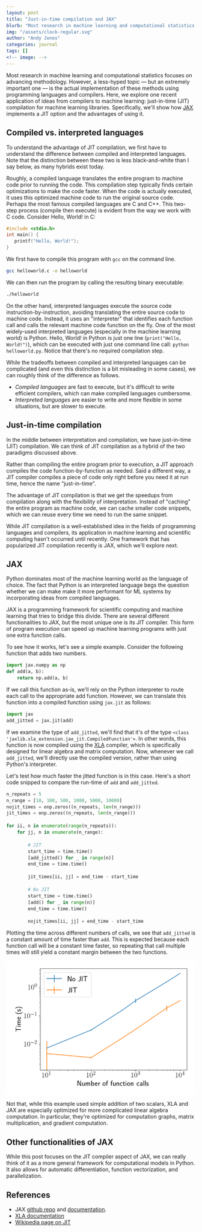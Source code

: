 ```yaml
---
layout: post
title: "Just-in-time compilation and JAX"
blurb: "Most research in machine learning and computational statistics focuses on advancing methodology. However, a less-hyped topic — but an extremely important one — is the actual implementation of these methods using programming languages and compilers."
img: "/assets/clock-regular.svg"
author: "Andy Jones"
categories: journal
tags: []
<!-- image: -->
---
```


Most research in machine learning and computational statistics focuses on advancing methodology. However, a less-hyped topic — but an extremely important one — is the actual implementation of these methods using programming languages and compilers. Here, we explore one recent application of ideas from compilers to machine learning: just-in-time (JIT) compilation for machine learning libraries. Specifically, we'll show how [JAX](https://github.com/google/jax) implements a JIT option and the advantages of using it.

## Compiled vs. interpreted languages

To understand the advantage of JIT compilation, we first have to understand the difference between compiled and interpreted languages. Note that the distinction between these two is less black-and-white than I say below, as many hybrids exist today.

Roughly, a compiled language translates the entire program to machine code prior to running the code. This compilation step typically finds certain optimizations to make the code faster. When the code is actually executed, it uses this optimized machine code to run the original source code. Perhaps the most famous compiled languages are C and C++. This two-step process (compile then execute) is evident from the way we work with C code. Consider Hello, World! in C:

```c
#include <stdio.h>
int main() {
   printf("Hello, World!");
}
```

We first have to compile this program with `gcc` on the command line.

```bash
gcc helloworld.c -o helloworld
```

We can then run the program by calling the resulting binary executable:

```bash
./helloworld
```

On the other hand, interpreted languages execute the source code instruction-by-instruction, avoiding translating the entire source code to machine code. Instead, it uses an "interpreter" that identifies each function call and calls the relevant machine code function on the fly. One of the most widely-used interpreted languages (especially in the machine learning world) is Python. Hello, World! in Python is just one line (`print("Hello, World!")`), which can be executed with just one command line call: `python helloworld.py`. Notice that there's no required compilation step.

While the tradeoffs between compiled and interpreted languages can be complicated (and even this distinction is a bit misleading in some cases), we can roughly think of the difference as follows.

- *Compiled languages* are fast to execute, but it's difficult to write efficient compilers, which can make compiled languages cumbersome.
- *Interpreted languages* are easier to write and more flexible in some situations, but are slower to execute.

## Just-in-time compilation

In the middle between interpretation and compilation, we have just-in-time (JIT) compilation. We can think of JIT compilation as a hybrid of the two paradigms discussed above. 

Rather than compiling the entire program prior to execution, a JIT approach compiles the code function-by-function as needed. Said a different way, a JIT compiler compiles a piece of code only right before you need it at run time, hence the name "just-in-time".

The advantage of JIT compilation is that we get the speedups from compilation along with the flexibility of interpretation. Instead of "caching" the entire program as machine code, we can cache smaller code snippets, which we can reuse every time we need to run the same snippet.

While JIT compilation is a well-established idea in the fields of programming languages and compilers, its application in machine learning and scientific computing hasn't occurred until recently. One framework that has popularized JIT compilation recently is JAX, which we'll explore next.

## JAX

Python dominates most of the machine learning world as the language of choice. The fact that Python is an interpreted language begs the question whether we can make make it more performant for ML systems by incorporating ideas from compiled languages.

JAX is a programming framework for scientific computing and machine learning that tries to bridge this divide. There are several different functionalities to JAX, but the most unique one is its JIT compiler. This form of program execution can speed up machine learning programs with just one extra function calls.

To see how it works, let's see a simple example. Consider the following function that adds two numbers.

```python
import jax.numpy as np
def add(a, b):
	return np.add(a, b)
```

If we call this function as-is, we'll rely on the Python interpreter to route each call to the appropriate add function. However, we can translate this function into a compiled function using `jax.jit` as follows:

```python
import jax
add_jitted = jax.jit(add)
```

If we examine the type of `add_jitted`, we'll find that it's of the type `<class 'jaxlib.xla_extension.jax_jit.CompiledFunction'>`. In other words, this function is now compiled using the [XLA](https://www.tensorflow.org/xla) compiler, which is specifically designed for linear algebra and matrix computation. Now, whenever we call `add_jitted`, we'll directly use the compiled version, rather than using Python's interpreter.

Let's test how much faster the jitted function is in this case. Here's a short code snipped to compare the run-time of `add` and `add_jitted`.

```python
n_repeats = 5
n_range = [10, 100, 500, 1000, 5000, 10000]
nojit_times = onp.zeros((n_repeats, len(n_range)))
jit_times = onp.zeros((n_repeats, len(n_range)))

for ii, n in enumerate(range(n_repeats)):
	for jj, n in enumerate(n_range):

		# JIT
		start_time = time.time()
		[add_jitted() for _ in range(n)]
		end_time = time.time()

		jit_times[ii, jj] = end_time - start_time

		# No JIT
		start_time = time.time()
		[add() for _ in range(n)]
		end_time = time.time()

		nojit_times[ii, jj] = end_time - start_time
```

Plotting the time across different numbers of calls, we see that `add_jitted` is a constant amount of time faster than `add`. This is expected because each function call will be a constant time faster, so repeating that call multiple times will still yield a constant margin between the two functions. 

<center>
<img src="/assets/add_jit_test.png" width="500" style="text-align:center; display:block;"/>
<figcaption><i></i></figcaption>
</center>

Not that, while this example used simple addition of two scalars, XLA and JAX are especially optimized for more complicated linear algebra computation. In particular, they're optimized for computation graphs, matrix multiplication, and gradient computation.

## Other functionalities of JAX

While this post focuses on the JIT compiler aspect of JAX, we can really think of it as a more general framework for computational models in Python. It also allows for automatic differentiation, function vectorization, and parallelization.

## References

- JAX [github repo](https://github.com/google/jax) and [documentation](https://jax.readthedocs.io/en/latest/).
- [XLA documentation](https://www.tensorflow.org/xla)
- [Wikipedia page on JIT](https://www.wikiwand.com/en/Just-in-time_compilation#0)

